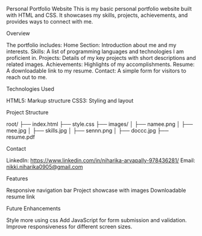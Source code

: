 Personal Portfolio Website
This is my basic personal portfolio website built with HTML and CSS. It showcases my skills, projects, achievements, and provides ways to connect with me.

Overview

The portfolio includes:
Home Section: Introduction about me and my interests.
Skills: A list of programming languages and technologies I am proficient in.
Projects: Details of my key projects with short descriptions and related images.
Achievements: Highlights of my accomplishments.
Resume: A downloadable link to my resume.
Contact: A simple form for visitors to reach out to me.

Technologies Used

HTML5: Markup structure
CSS3: Styling and layout

Project Structure

root/
 ├── index.html
 ├── style.css
 ├── images/
 │   ├── namee.png
 │   ├── mee.jpg
 │   ├── skills.jpg
 │   ├── sennn.png
 │   ├── doccc.jpg
 ├── resume.pdf

Contact

LinkedIn: https://www.linkedin.com/in/niharika-arvapally-978436281/
Email: nikki.niharika0905@gmail.com

Features

Responsive navigation bar
Project showcase with images
Downloadable resume link

Future Enhancements

Style more using css
Add JavaScript for form submission and validation.
Improve responsiveness for different screen sizes.


